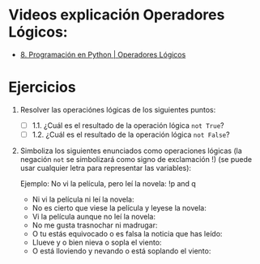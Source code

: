 # Videos explicación Operadores Lógicos:
- [8. Programación en Python | Operadores Lógicos](https://www.youtube.com/watch?v=ZjeOT_ACdhw&ab_channel=Programaci%C3%B3nATS)

# Ejercicios
1. Resolver las operaciónes lógicas de los siguientes puntos:

   - [ ] 1.1. ¿Cuál es el resultado de la operación lógica `not True`?
   - [ ] 1.2. ¿Cuál es el resultado de la operación lógica `not False`?

2. Simboliza los siguientes enunciados como operaciones lógicas (la negación `not` se simbolizará como signo de exclamación !) (se puede usar cualquier letra para representar las variables):

    Ejemplo: No vi la película, pero leí la novela: !p and q

   - Ni vi la película ni leí la novela: 
   - No es cierto que viese la película y leyese la novela:
   - Vi la película aunque no leí la novela: 
   - No me gusta trasnochar ni madrugar: 
   - O tu estás equivocado o es falsa la noticia que has leído:
   - Llueve y o bien nieva o sopla el viento: 
   - O está lloviendo y nevando o está soplando el viento: 